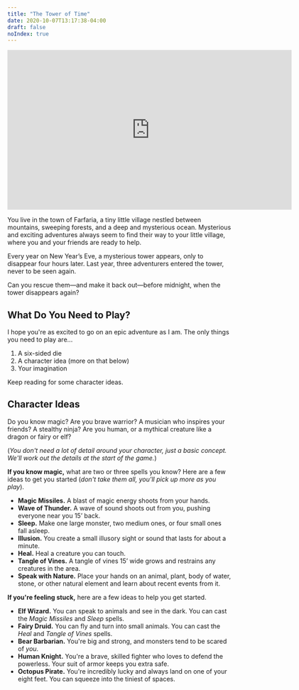 ```yaml
---
title: "The Tower of Time"
date: 2020-10-07T13:17:38-04:00
draft: false
noIndex: true
---
```


<div class="fluid-vids"><iframe src="https://player.vimeo.com/video/491351248?color=0088cc&title=0&byline=0&portrait=0" width="640" height="360" frameborder="0" allow="autoplay; fullscreen" allowfullscreen></iframe></div>

You live in the town of Farfaria, a tiny little village nestled between mountains, sweeping forests, and a deep and mysterious ocean. Mysterious and exciting adventures always seem to find their way to your little village, where you and your friends are ready to help.

Every year on New Year’s Eve, a mysterious tower appears, only to disappear four hours later. Last year, three adventurers entered the tower, never to be seen again.

Can you rescue them—and make it back out—before midnight, when the tower disappears again?



## What Do You Need to Play?

<p class="margin-bottom-small">I hope you're as excited to go on an epic adventure as I am. The only things you need to play are...</p>

1. A six-sided die
2. A character idea (more on that below)
3. Your imagination

Keep reading for some character ideas.



## Character Ideas

Do you know magic? Are you brave warrior? A musician who inspires your friends? A stealthy ninja? Are you human, or a mythical creature like a dragon or fairy or elf?

(_You don't need a lot of detail around your character, just a basic concept. We'll work out the details at the start of the game._)

<p class="margin-bottom-small"><strong>If you know magic,</strong> what are two or three spells you know? Here are a few ideas to get you started (<em>don't take them all, you'll pick up more as you play</em>).</p>

- **Magic Missiles.** A blast of magic energy shoots from your hands.
- **Wave of Thunder.** A wave of sound shoots out from you, pushing everyone near you 15’ back.
- **Sleep.** Make one large monster, two medium ones, or four small ones fall asleep.
- **Illusion.** You create a small illusory sight or sound that lasts for about a minute.
- **Heal.** Heal a creature you can touch.
- **Tangle of Vines.** A tangle of vines 15’ wide grows and restrains any creatures in the&nbsp;area.
- **Speak with Nature.** Place your hands on an animal, plant, body of water, stone, or other natural element and learn about recent events from it.

<p class="margin-bottom-small"><strong>If you're feeling stuck,</strong> here are a few ideas to help you get started.</p>

- **Elf Wizard.** You can speak to animals and see in the dark. You can cast the _Magic Missiles_ and _Sleep_ spells.
- **Fairy Druid.** You can fly and turn into small animals. You can cast the _Heal_ and _Tangle of Vines_ spells.
- **Bear Barbarian.** You're big and strong, and monsters tend to be scared of _you_.
- **Human Knight.** You're a brave, skilled fighter who loves to defend the powerless. Your suit of armor keeps you extra safe.
- **Octopus Pirate.** You're incredibly lucky and always land on one of your eight feet. You can squeeze into the tiniest of spaces.